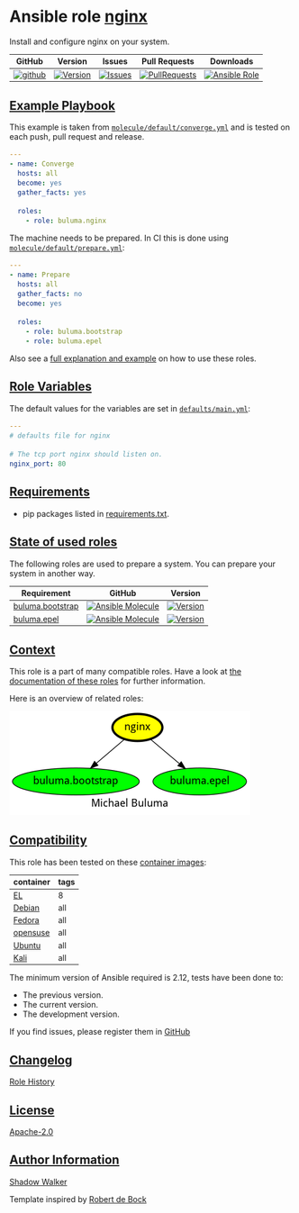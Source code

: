 # Ansible role [nginx](https://galaxy.ansible.com/ui/standalone/roles/buluma/nginx/documentation)

Install and configure nginx on your system.

|GitHub|Version|Issues|Pull Requests|Downloads|
|------|-------|------|-------------|---------|
|[![github](https://github.com/buluma/ansible-role-nginx/actions/workflows/molecule.yml/badge.svg)](https://github.com/buluma/ansible-role-nginx/actions/workflows/molecule.yml)|[![Version](https://img.shields.io/github/release/buluma/ansible-role-nginx.svg)](https://github.com/buluma/ansible-role-nginx/releases/)|[![Issues](https://img.shields.io/github/issues/buluma/ansible-role-nginx.svg)](https://github.com/buluma/ansible-role-nginx/issues/)|[![PullRequests](https://img.shields.io/github/issues-pr-closed-raw/buluma/ansible-role-nginx.svg)](https://github.com/buluma/ansible-role-nginx/pulls/)|[![Ansible Role](https://img.shields.io/ansible/role/d/buluma/nginx)](https://galaxy.ansible.com/ui/standalone/roles/buluma/nginx/documentation)|

## [Example Playbook](#example-playbook)

This example is taken from [`molecule/default/converge.yml`](https://github.com/buluma/ansible-role-nginx/blob/master/molecule/default/converge.yml) and is tested on each push, pull request and release.

```yaml
---
- name: Converge
  hosts: all
  become: yes
  gather_facts: yes

  roles:
    - role: buluma.nginx
```

The machine needs to be prepared. In CI this is done using [`molecule/default/prepare.yml`](https://github.com/buluma/ansible-role-nginx/blob/master/molecule/default/prepare.yml):

```yaml
---
- name: Prepare
  hosts: all
  gather_facts: no
  become: yes

  roles:
    - role: buluma.bootstrap
    - role: buluma.epel
```

Also see a [full explanation and example](https://buluma.github.io/how-to-use-these-roles.html) on how to use these roles.

## [Role Variables](#role-variables)

The default values for the variables are set in [`defaults/main.yml`](https://github.com/buluma/ansible-role-nginx/blob/master/defaults/main.yml):

```yaml
---
# defaults file for nginx

# The tcp port nginx should listen on.
nginx_port: 80
```

## [Requirements](#requirements)

- pip packages listed in [requirements.txt](https://github.com/buluma/ansible-role-nginx/blob/master/requirements.txt).

## [State of used roles](#state-of-used-roles)

The following roles are used to prepare a system. You can prepare your system in another way.

| Requirement | GitHub | Version |
|-------------|--------|--------|
|[buluma.bootstrap](https://galaxy.ansible.com/buluma/bootstrap)|[![Ansible Molecule](https://github.com/buluma/ansible-role-bootstrap/actions/workflows/molecule.yml/badge.svg)](https://github.com/buluma/ansible-role-bootstrap/actions/workflows/molecule.yml)|[![Version](https://img.shields.io/github/release/buluma/ansible-role-bootstrap.svg)](https://github.com/shadowwalker/ansible-role-bootstrap)|
|[buluma.epel](https://galaxy.ansible.com/buluma/epel)|[![Ansible Molecule](https://github.com/buluma/ansible-role-epel/actions/workflows/molecule.yml/badge.svg)](https://github.com/buluma/ansible-role-epel/actions/workflows/molecule.yml)|[![Version](https://img.shields.io/github/release/buluma/ansible-role-epel.svg)](https://github.com/shadowwalker/ansible-role-epel)|

## [Context](#context)

This role is a part of many compatible roles. Have a look at [the documentation of these roles](https://buluma.github.io/) for further information.

Here is an overview of related roles:

![dependencies](https://raw.githubusercontent.com/buluma/ansible-role-nginx/png/requirements.png "Dependencies")

## [Compatibility](#compatibility)

This role has been tested on these [container images](https://hub.docker.com/u/buluma):

|container|tags|
|---------|----|
|[EL](https://hub.docker.com/repository/docker/buluma/enterpriselinux/general)|8|
|[Debian](https://hub.docker.com/repository/docker/buluma/debian/general)|all|
|[Fedora](https://hub.docker.com/repository/docker/buluma/fedora/general)|all|
|[opensuse](https://hub.docker.com/repository/docker/buluma/opensuse/general)|all|
|[Ubuntu](https://hub.docker.com/repository/docker/buluma/ubuntu/general)|all|
|[Kali](https://hub.docker.com/repository/docker/buluma/kali/general)|all|

The minimum version of Ansible required is 2.12, tests have been done to:

- The previous version.
- The current version.
- The development version.

If you find issues, please register them in [GitHub](https://github.com/buluma/ansible-role-nginx/issues)

## [Changelog](#changelog)

[Role History](https://github.com/buluma/ansible-role-nginx/blob/master/CHANGELOG.md)

## [License](#license)

[Apache-2.0](https://github.com/buluma/ansible-role-nginx/blob/master/LICENSE)

## [Author Information](#author-information)

[Shadow Walker](https://buluma.github.io/)


Template inspired by [Robert de Bock](https://github.com/robertdebock)
